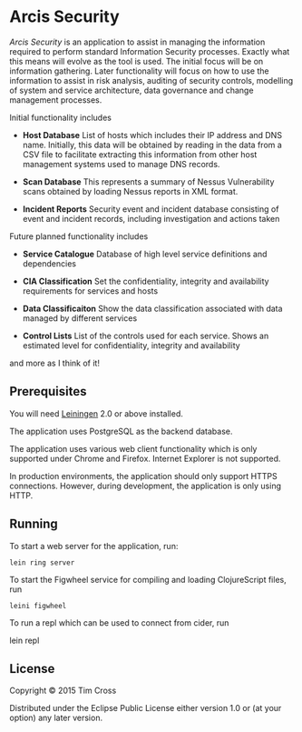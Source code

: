 # Arcis Security

*Arcis Security* is an application to assist in managing the information required to
perform standard Information Security processes. Exactly what this means will evolve
as the tool is used. The initial focus will be on information gathering. Later
functionality will focus on how to use the information to assist in risk analysis,
auditing of security controls, modelling of system and service architecture, data
governance and change management processes.

Initial functionality includes

+ **Host Database** List of hosts which includes their IP address and DNS
   name. Initially, this data will be obtained by reading in the data from a CSV
   file to facilitate extracting this information from other host management
   systems used to manage DNS records.

+ **Scan Database** This represents a summary of Nessus Vulnerability scans
   obtained by loading Nessus reports in XML format. 

+ **Incident Reports** Security event and incident database consisting of event and
   incident records, including investigation and actions taken  

Future planned functionality includes

+ **Service Catalogue** Database of high level service definitions and dependencies

+ **CIA Classification** Set the confidentiality, integrity and availability
   requirements for services and hosts

+ **Data Classificaiton** Show the data classification associated with data
   managed by different services

+ **Control Lists** List of the controls used for each service. Shows an
   estimated level for confidentiality, integrity and availability


and more as I think of it!

## Prerequisites

You will need [Leiningen][1] 2.0 or above installed.

The application uses PostgreSQL as the backend database.

The application uses various web client functionality which is only supported under
Chrome and Firefox. Internet Explorer is not supported.

In production environments, the application should only support HTTPS
connections. However, during development, the application is only using HTTP.

[1]: https://github.com/technomancy/leiningen

## Running

To start a web server for the application, run:

    lein ring server

To start the Figwheel service for compiling and loading ClojureScript files, run

    leini figwheel

To run a repl which can be used to connect from cider, run

lein repl

## License

Copyright © 2015 Tim Cross

Distributed under the Eclipse Public License either version 1.0 or (at
your option) any later version.
